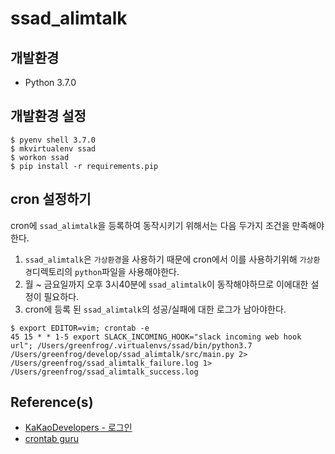 # ssad_alimtalk

## 개발환경

* Python 3.7.0

## 개발환경 설정

```shell
$ pyenv shell 3.7.0
$ mkvirtualenv ssad
$ workon ssad
$ pip install -r requirements.pip
```

## cron 설정하기

cron에 `ssad_alimtalk`을 등록하여 동작시키기 위해서는 다음 두가지 조건을 만족해야한다.

1. `ssad_alimtalk`은 `가상환경`을 사용하기 때문에 cron에서 이를 사용하기위해 `가상환경`디렉토리의 `python`파일을 사용해야한다. 
2. 월 ~ 금요일까지 오후 3시40분에 `ssad_alimtalk`이 동작해야하므로 이에대한 설정이 필요하다.
3. cron에 등록 된 `ssad_alimtalk`의 성공/실패에 대한 로그가 남아야한다.

```shell
$ export EDITOR=vim; crontab -e
45 15 * * 1-5 export SLACK_INCOMING_HOOK="slack incoming web hook url"; /Users/greenfrog/.virtualenvs/ssad/bin/python3.7 /Users/greenfrog/develop/ssad_alimtalk/src/main.py 2> /Users/greenfrog/ssad_alimtalk_failure.log 1> /Users/greenfrog/ssad_alimtalk_success.log 
```


## Reference(s)

* [KaKaoDevelopers - 로그인](https://developers.kakao.com/docs/restapi/user-management#%EB%A1%9C%EA%B7%B8%EC%9D%B8)
* [crontab guru](https://crontab.guru/#41_15_*_*_1-5)
